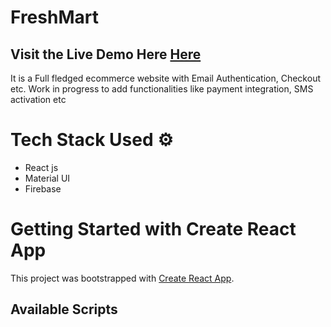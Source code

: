 # FreshMart

## Visit the Live Demo Here [Here](https://clone-app-6620e.web.app/)

It is a Full fledged ecommerce website with Email Authentication, Checkout etc.
Work in progress to add functionalities like payment integration, SMS activation etc

# Tech Stack Used ⚙️

- React js
- Material UI
- Firebase

# Getting Started with Create React App

This project was bootstrapped with [Create React App](https://github.com/facebook/create-react-app).

## Available Scripts
